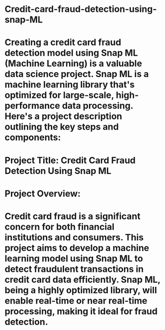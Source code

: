 # Credit-card-fraud-detection-using-snap-ML
# Creating a credit card fraud detection model using Snap ML (Machine Learning) is a valuable data science project. Snap ML is a machine learning library that's optimized for large-scale, high-performance data processing. Here's a project description outlining the key steps and components:

# Project Title: Credit Card Fraud Detection Using Snap ML

# Project Overview:
# Credit card fraud is a significant concern for both financial institutions and consumers. This project aims to develop a machine learning model using Snap ML to detect fraudulent transactions in credit card data efficiently. Snap ML, being a highly optimized library, will enable real-time or near real-time processing, making it ideal for fraud detection.
